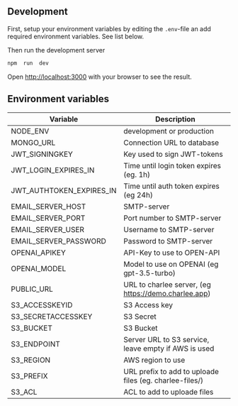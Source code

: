 ## Development

First, setup your environment variables by editing the `.env`-file an add required environment variables. See list below.

Then run the development server

  
```bash
npm  run  dev
```

Open [http://localhost:3000](http://localhost:3000) with your browser to see the result.



 
## Environment variables

| Variable | Description 
|--|--
|NODE_ENV  |development or production  |
|MONGO_URL  |Connection URL to database  |
|JWT_SIGNINGKEY  | Key used to sign JWT-tokens  |
|JWT_LOGIN_EXPIRES_IN  | Time until login token expires  (eg. 1h) |
|JWT_AUTHTOKEN_EXPIRES_IN  |Time until auth token expires  (eg 24h) |
|EMAIL_SERVER_HOST  | SMTP-server |
|EMAIL_SERVER_PORT  |Port number to SMTP-server |
|EMAIL_SERVER_USER  | Username to SMTP-server |
|EMAIL_SERVER_PASSWORD  | Password to SMTP-server |
|OPENAI_APIKEY  | API-Key to use to OPEN-API |
|OPENAI_MODEL  | Model to use on OPENAI (eg gpt-3.5-turbo) |
|PUBLIC_URL  | URL to charlee server, (eg https://demo.charlee.app) |
|S3_ACCESSKEYID  | S3 Access key |
|S3_SECRETACCESSKEY  | S3 Secret |
|S3_BUCKET  | S3 Bucket |
|S3_ENDPOINT  | Server URL to S3 service, leave empty if AWS is used |
|S3_REGION  | AWS region to use |
|S3_PREFIX  | URL prefix to add to uploade files (eg. charlee-files/) |
|S3_ACL  | ACL to add to uploade files |  

